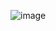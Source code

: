 
![image](https://user-images.githubusercontent.com/94762126/203189976-cd5026d9-62ca-4a94-baa5-6cc7784d6358.png)
